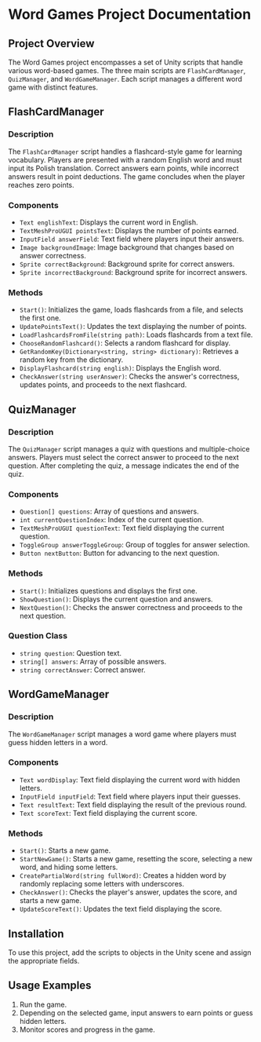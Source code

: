 # Word Games Project Documentation

## Project Overview

The Word Games project encompasses a set of Unity scripts that handle various word-based games. The three main scripts are `FlashCardManager`, `QuizManager`, and `WordGameManager`. Each script manages a different word game with distinct features.

## FlashCardManager

### Description

The `FlashCardManager` script handles a flashcard-style game for learning vocabulary. Players are presented with a random English word and must input its Polish translation. Correct answers earn points, while incorrect answers result in point deductions. The game concludes when the player reaches zero points.

### Components

- `Text englishText`: Displays the current word in English.
- `TextMeshProUGUI pointsText`: Displays the number of points earned.
- `InputField answerField`: Text field where players input their answers.
- `Image backgroundImage`: Image background that changes based on answer correctness.
- `Sprite correctBackground`: Background sprite for correct answers.
- `Sprite incorrectBackground`: Background sprite for incorrect answers.

### Methods

- `Start()`: Initializes the game, loads flashcards from a file, and selects the first one.
- `UpdatePointsText()`: Updates the text displaying the number of points.
- `LoadFlashcardsFromFile(string path)`: Loads flashcards from a text file.
- `ChooseRandomFlashcard()`: Selects a random flashcard for display.
- `GetRandomKey(Dictionary<string, string> dictionary)`: Retrieves a random key from the dictionary.
- `DisplayFlashcard(string english)`: Displays the English word.
- `CheckAnswer(string userAnswer)`: Checks the answer's correctness, updates points, and proceeds to the next flashcard.

## QuizManager

### Description

The `QuizManager` script manages a quiz with questions and multiple-choice answers. Players must select the correct answer to proceed to the next question. After completing the quiz, a message indicates the end of the quiz.

### Components

- `Question[] questions`: Array of questions and answers.
- `int currentQuestionIndex`: Index of the current question.
- `TextMeshProUGUI questionText`: Text field displaying the current question.
- `ToggleGroup answerToggleGroup`: Group of toggles for answer selection.
- `Button nextButton`: Button for advancing to the next question.

### Methods

- `Start()`: Initializes questions and displays the first one.
- `ShowQuestion()`: Displays the current question and answers.
- `NextQuestion()`: Checks the answer correctness and proceeds to the next question.

### Question Class

- `string question`: Question text.
- `string[] answers`: Array of possible answers.
- `string correctAnswer`: Correct answer.

## WordGameManager

### Description

The `WordGameManager` script manages a word game where players must guess hidden letters in a word.

### Components

- `Text wordDisplay`: Text field displaying the current word with hidden letters.
- `InputField inputField`: Text field where players input their guesses.
- `Text resultText`: Text field displaying the result of the previous round.
- `Text scoreText`: Text field displaying the current score.

### Methods

- `Start()`: Starts a new game.
- `StartNewGame()`: Starts a new game, resetting the score, selecting a new word, and hiding some letters.
- `CreatePartialWord(string fullWord)`: Creates a hidden word by randomly replacing some letters with underscores.
- `CheckAnswer()`: Checks the player's answer, updates the score, and starts a new game.
- `UpdateScoreText()`: Updates the text field displaying the score.

## Installation

To use this project, add the scripts to objects in the Unity scene and assign the appropriate fields.

## Usage Examples

1. Run the game.
2. Depending on the selected game, input answers to earn points or guess hidden letters.
3. Monitor scores and progress in the game.
